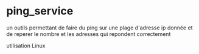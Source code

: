 # ping_service
un outils permettant de faire du ping sur une plage d'adresse ip donnée et de reperer le nombre et les adresses qui repondent correctement


utilisation
Linux
